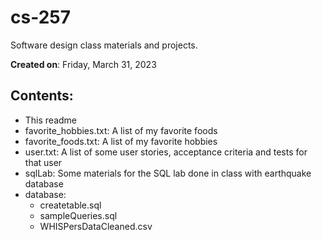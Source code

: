 # cs-257
Software design class materials and projects.

**Created on**: Friday, March 31, 2023

## Contents:
- This readme 
- favorite_hobbies.txt: A list of my favorite foods
- favorite_foods.txt: A list of my favorite hobbies
- user.txt: A list of some user stories, acceptance criteria and tests for that user
- sqlLab: Some materials for the SQL lab done in class with earthquake database
- database:
    - createtable.sql
    - sampleQueries.sql
    - WHISPersDataCleaned.csv
